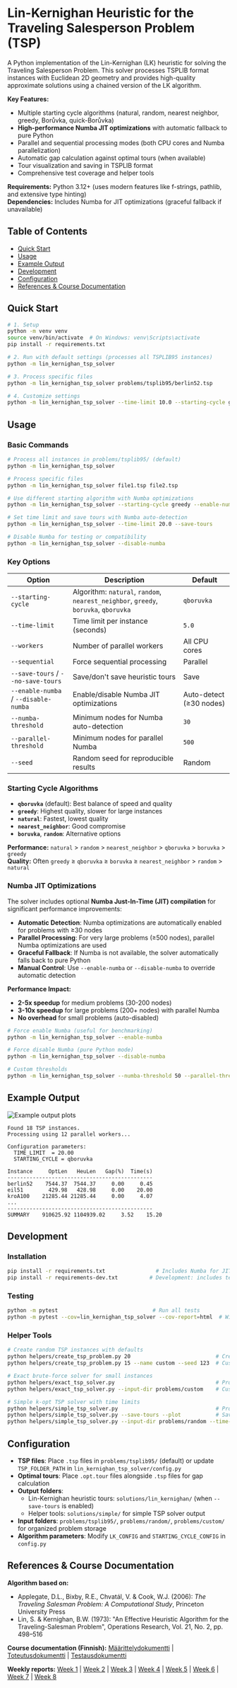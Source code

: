 # Lin-Kernighan Heuristic for the Traveling Salesperson Problem (TSP)

A Python implementation of the Lin-Kernighan (LK) heuristic for solving the Traveling Salesperson Problem. This solver processes TSPLIB format instances with Euclidean 2D geometry and provides high-quality approximate solutions using a chained version of the LK algorithm.

**Key Features:**
- Multiple starting cycle algorithms (natural, random, nearest neighbor, greedy, Borůvka, quick-Borůvka)
- **High-performance Numba JIT optimizations** with automatic fallback to pure Python
- Parallel and sequential processing modes (both CPU cores and Numba parallelization)
- Automatic gap calculation against optimal tours (when available)
- Tour visualization and saving in TSPLIB format
- Comprehensive test coverage and helper tools

**Requirements:** Python 3.12+ (uses modern features like f-strings, pathlib, and extensive type hinting)  
**Dependencies:** Includes Numba for JIT optimizations (graceful fallback if unavailable)

## Table of Contents
- [Quick Start](#quick-start)
- [Usage](#usage)
- [Example Output](#example-output)
- [Development](#development)
- [Configuration](#configuration)
- [References & Course Documentation](#references--course-documentation)

## Quick Start

```bash
# 1. Setup
python -m venv venv
source venv/bin/activate  # On Windows: venv\Scripts\activate
pip install -r requirements.txt

# 2. Run with default settings (processes all TSPLIB95 instances)
python -m lin_kernighan_tsp_solver

# 3. Process specific files
python -m lin_kernighan_tsp_solver problems/tsplib95/berlin52.tsp

# 4. Customize settings
python -m lin_kernighan_tsp_solver --time-limit 10.0 --starting-cycle greedy
```

## Usage

### Basic Commands

```bash
# Process all instances in problems/tsplib95/ (default)
python -m lin_kernighan_tsp_solver

# Process specific files
python -m lin_kernighan_tsp_solver file1.tsp file2.tsp

# Use different starting algorithm with Numba optimizations
python -m lin_kernighan_tsp_solver --starting-cycle greedy --enable-numba

# Set time limit and save tours with Numba auto-detection
python -m lin_kernighan_tsp_solver --time-limit 20.0 --save-tours

# Disable Numba for testing or compatibility
python -m lin_kernighan_tsp_solver --disable-numba
```

### Key Options

| Option | Description | Default |
|--------|-------------|---------|
| `--starting-cycle` | Algorithm: `natural`, `random`, `nearest_neighbor`, `greedy`, `boruvka`, `qboruvka` | `qboruvka` |
| `--time-limit` | Time limit per instance (seconds) | `5.0` |
| `--workers` | Number of parallel workers | All CPU cores |
| `--sequential` | Force sequential processing | Parallel |
| `--save-tours` / `--no-save-tours` | Save/don't save heuristic tours | Save |
| `--enable-numba` / `--disable-numba` | Enable/disable Numba JIT optimizations | Auto-detect (≥30 nodes) |
| `--numba-threshold` | Minimum nodes for Numba auto-detection | `30` |
| `--parallel-threshold` | Minimum nodes for parallel Numba | `500` |
| `--seed` | Random seed for reproducible results | Random |

### Starting Cycle Algorithms

- **`qboruvka`** (default): Best balance of speed and quality
- **`greedy`**: Highest quality, slower for large instances  
- **`natural`**: Fastest, lowest quality
- **`nearest_neighbor`**: Good compromise
- **`boruvka`**, **`random`**: Alternative options

**Performance:** `natural` > `random` > `nearest_neighbor` > `qboruvka` > `boruvka` > `greedy`  
**Quality:** Often `greedy` ≥ `qboruvka` ≥ `boruvka` ≥ `nearest_neighbor` > `random` > `natural`

### Numba JIT Optimizations

The solver includes optional **Numba Just-In-Time (JIT) compilation** for significant performance improvements:

- **Automatic Detection**: Numba optimizations are automatically enabled for problems with ≥30 nodes
- **Parallel Processing**: For very large problems (≥500 nodes), parallel Numba optimizations are used
- **Graceful Fallback**: If Numba is not available, the solver automatically falls back to pure Python
- **Manual Control**: Use `--enable-numba` or `--disable-numba` to override automatic detection

**Performance Impact:**
- **2-5x speedup** for medium problems (30-200 nodes)
- **3-10x speedup** for large problems (200+ nodes) with parallel Numba
- **No overhead** for small problems (auto-disabled)

```bash
# Force enable Numba (useful for benchmarking)
python -m lin_kernighan_tsp_solver --enable-numba

# Force disable Numba (pure Python mode)
python -m lin_kernighan_tsp_solver --disable-numba

# Custom thresholds
python -m lin_kernighan_tsp_solver --numba-threshold 50 --parallel-threshold 1000
```

## Example Output

![Example output plots](/images/lin-kernighan-example-output-20s-parallel.png)

```
Found 18 TSP instances.
Processing using 12 parallel workers...

Configuration parameters:
  TIME_LIMIT  = 20.00
  STARTING_CYCLE = qboruvka

Instance     OptLen   HeuLen   Gap(%)  Time(s)
----------------------------------------------
berlin52    7544.37  7544.37     0.00     0.45
eil51        429.98   428.98     0.00    20.00
kroA100    21285.44 21285.44     0.00     4.07
...
----------------------------------------------
SUMMARY    910625.92 1104939.02     3.52    15.20
```

## Development

### Installation
```bash
pip install -r requirements.txt                # Includes Numba for JIT optimizations
pip install -r requirements-dev.txt          # Development: includes testing, linting tools
```

### Testing
```bash
python -m pytest                              # Run all tests
python -m pytest --cov=lin_kernighan_tsp_solver --cov-report=html  # With coverage
```

### Helper Tools
```bash
# Create random TSP instances with defaults
python helpers/create_tsp_problem.py 20                           # Creates rand20.tsp in problems/random/
python helpers/create_tsp_problem.py 15 --name custom --seed 123  # Custom name with seed

# Exact brute-force solver for small instances  
python helpers/exact_tsp_solver.py                                # Process problems/random/*.tsp
python helpers/exact_tsp_solver.py --input-dir problems/custom    # Custom input directory

# Simple k-opt TSP solver with time limits
python helpers/simple_tsp_solver.py                               # Process problems/tsplib95/*.tsp
python helpers/simple_tsp_solver.py --save-tours --plot           # Save tours and show plots
python helpers/simple_tsp_solver.py --input-dir problems/random --time-limit 10  # Custom config
```

## Configuration

- **TSP files**: Place `.tsp` files in `problems/tsplib95/` (default) or update `TSP_FOLDER_PATH` in `lin_kernighan_tsp_solver/config.py`
- **Optimal tours**: Place `.opt.tour` files alongside `.tsp` files for gap calculation
- **Output folders**: 
  - Lin-Kernighan heuristic tours: `solutions/lin_kernighan/` (when `--save-tours` is enabled)
  - Helper tools: `solutions/simple/` for simple TSP solver output
- **Input folders**: `problems/tsplib95/`, `problems/random/`, `problems/custom/` for organized problem storage
- **Algorithm parameters**: Modify `LK_CONFIG` and `STARTING_CYCLE_CONFIG` in `config.py`

## References & Course Documentation

**Algorithm based on:**
- Applegate, D.L., Bixby, R.E., Chvatál, V. & Cook, W.J. (2006): _The Traveling Salesman Problem: A Computational Study_, Princeton University Press
- Lin, S. & Kernighan, B.W. (1973): "An Effective Heuristic Algorithm for the Traveling-Salesman Problem", Operations Research, Vol. 21, No. 2, pp. 498–516

**Course documentation (Finnish):**
[Määrittelydokumentti](/documentation/requirements_specification.md) | [Toteutusdokumentti](/documentation/implementation_specification.md) | [Testausdokumentti](/documentation/testing_specification.md)

**Weekly reports:** [Week 1](/documentation/reports/weekly_report_1.md) | [Week 2](/documentation/reports/weekly_report_2.md) | [Week 3](/documentation/reports/weekly_report_3.md) | [Week 4](/documentation/reports/weekly_report_4.md) | [Week 5](/documentation/reports/weekly_report_5.md) | [Week 6](/documentation/reports/weekly_report_6.md) | [Week 7](/documentation/reports/weekly_report_7.md) | [Week 8](/documentation/reports/weekly_report_8.md)
